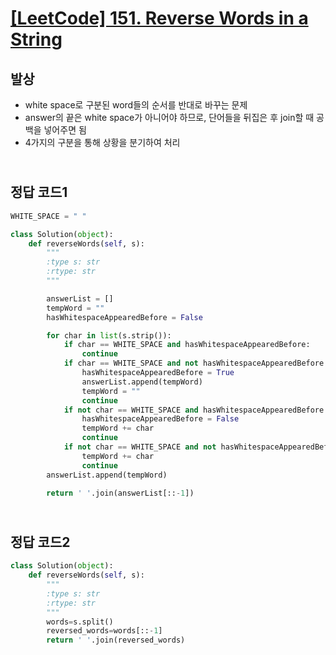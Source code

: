 # [[LeetCode] 151. Reverse Words in a String](https://leetcode.com/problems/reverse-words-in-a-string/)

## 발상

- white space로 구분된 word들의 순서를 반대로 바꾸는 문제
- answer의 끝은 white space가 아니어야 하므로, 단어들을 뒤집은 후 join할 때 공백을 넣어주면 됨
- 4가지의 구분을 통해 상황을 분기하여 처리

## <br>정답 코드1

```python
WHITE_SPACE = " "

class Solution(object):
    def reverseWords(self, s):
        """
        :type s: str
        :rtype: str
        """

        answerList = []
        tempWord = ""
        hasWhitespaceAppearedBefore = False

        for char in list(s.strip()):
            if char == WHITE_SPACE and hasWhitespaceAppearedBefore:
                continue
            if char == WHITE_SPACE and not hasWhitespaceAppearedBefore:
                hasWhitespaceAppearedBefore = True
                answerList.append(tempWord)
                tempWord = ""
                continue
            if not char == WHITE_SPACE and hasWhitespaceAppearedBefore:
                hasWhitespaceAppearedBefore = False
                tempWord += char
                continue
            if not char == WHITE_SPACE and not hasWhitespaceAppearedBefore:
                tempWord += char
                continue
        answerList.append(tempWord)

        return ' '.join(answerList[::-1])
```

## <br>정답 코드2

```python
class Solution(object):
    def reverseWords(self, s):
        """
        :type s: str
        :rtype: str
        """
        words=s.split()
        reversed_words=words[::-1]
        return ' '.join(reversed_words)
```
